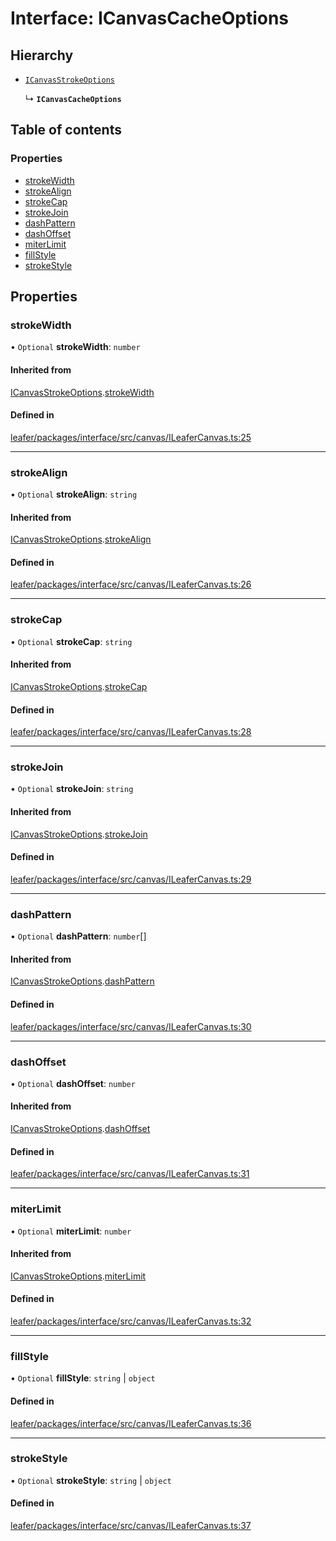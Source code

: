 # Interface: ICanvasCacheOptions

## Hierarchy

- [`ICanvasStrokeOptions`](ICanvasStrokeOptions.md)

  ↳ **`ICanvasCacheOptions`**

## Table of contents

### Properties

- [strokeWidth](ICanvasCacheOptions.md#strokewidth)
- [strokeAlign](ICanvasCacheOptions.md#strokealign)
- [strokeCap](ICanvasCacheOptions.md#strokecap)
- [strokeJoin](ICanvasCacheOptions.md#strokejoin)
- [dashPattern](ICanvasCacheOptions.md#dashpattern)
- [dashOffset](ICanvasCacheOptions.md#dashoffset)
- [miterLimit](ICanvasCacheOptions.md#miterlimit)
- [fillStyle](ICanvasCacheOptions.md#fillstyle)
- [strokeStyle](ICanvasCacheOptions.md#strokestyle)

## Properties

### strokeWidth

• `Optional` **strokeWidth**: `number`

#### Inherited from

[ICanvasStrokeOptions](ICanvasStrokeOptions.md).[strokeWidth](ICanvasStrokeOptions.md#strokewidth)

#### Defined in

[leafer/packages/interface/src/canvas/ILeaferCanvas.ts:25](https://github.com/leaferjs/leafer/blob/0c6b9de/packages/interface/src/canvas/ILeaferCanvas.ts#L25)

___

### strokeAlign

• `Optional` **strokeAlign**: `string`

#### Inherited from

[ICanvasStrokeOptions](ICanvasStrokeOptions.md).[strokeAlign](ICanvasStrokeOptions.md#strokealign)

#### Defined in

[leafer/packages/interface/src/canvas/ILeaferCanvas.ts:26](https://github.com/leaferjs/leafer/blob/0c6b9de/packages/interface/src/canvas/ILeaferCanvas.ts#L26)

___

### strokeCap

• `Optional` **strokeCap**: `string`

#### Inherited from

[ICanvasStrokeOptions](ICanvasStrokeOptions.md).[strokeCap](ICanvasStrokeOptions.md#strokecap)

#### Defined in

[leafer/packages/interface/src/canvas/ILeaferCanvas.ts:28](https://github.com/leaferjs/leafer/blob/0c6b9de/packages/interface/src/canvas/ILeaferCanvas.ts#L28)

___

### strokeJoin

• `Optional` **strokeJoin**: `string`

#### Inherited from

[ICanvasStrokeOptions](ICanvasStrokeOptions.md).[strokeJoin](ICanvasStrokeOptions.md#strokejoin)

#### Defined in

[leafer/packages/interface/src/canvas/ILeaferCanvas.ts:29](https://github.com/leaferjs/leafer/blob/0c6b9de/packages/interface/src/canvas/ILeaferCanvas.ts#L29)

___

### dashPattern

• `Optional` **dashPattern**: `number`[]

#### Inherited from

[ICanvasStrokeOptions](ICanvasStrokeOptions.md).[dashPattern](ICanvasStrokeOptions.md#dashpattern)

#### Defined in

[leafer/packages/interface/src/canvas/ILeaferCanvas.ts:30](https://github.com/leaferjs/leafer/blob/0c6b9de/packages/interface/src/canvas/ILeaferCanvas.ts#L30)

___

### dashOffset

• `Optional` **dashOffset**: `number`

#### Inherited from

[ICanvasStrokeOptions](ICanvasStrokeOptions.md).[dashOffset](ICanvasStrokeOptions.md#dashoffset)

#### Defined in

[leafer/packages/interface/src/canvas/ILeaferCanvas.ts:31](https://github.com/leaferjs/leafer/blob/0c6b9de/packages/interface/src/canvas/ILeaferCanvas.ts#L31)

___

### miterLimit

• `Optional` **miterLimit**: `number`

#### Inherited from

[ICanvasStrokeOptions](ICanvasStrokeOptions.md).[miterLimit](ICanvasStrokeOptions.md#miterlimit)

#### Defined in

[leafer/packages/interface/src/canvas/ILeaferCanvas.ts:32](https://github.com/leaferjs/leafer/blob/0c6b9de/packages/interface/src/canvas/ILeaferCanvas.ts#L32)

___

### fillStyle

• `Optional` **fillStyle**: `string` \| `object`

#### Defined in

[leafer/packages/interface/src/canvas/ILeaferCanvas.ts:36](https://github.com/leaferjs/leafer/blob/0c6b9de/packages/interface/src/canvas/ILeaferCanvas.ts#L36)

___

### strokeStyle

• `Optional` **strokeStyle**: `string` \| `object`

#### Defined in

[leafer/packages/interface/src/canvas/ILeaferCanvas.ts:37](https://github.com/leaferjs/leafer/blob/0c6b9de/packages/interface/src/canvas/ILeaferCanvas.ts#L37)
